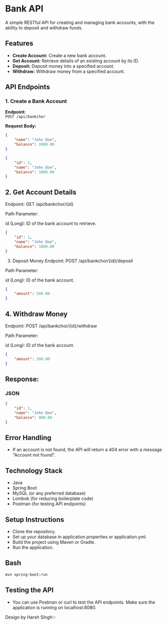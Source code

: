 # Bank API

A simple RESTful API for creating and managing bank accounts, with the ability to deposit and withdraw funds.

## Features

- **Create Account:** Create a new bank account.
- **Get Account:** Retrieve details of an existing account by its ID.
- **Deposit:** Deposit money into a specified account.
- **Withdraw:** Withdraw money from a specified account.

## API Endpoints

### 1. Create a Bank Account

**Endpoint:**  
`POST /api/bankchor`  

**Request Body:**
```json
{
    "name": "John Doe",
    "balance": 1000.00
}
```
```json
{
    "id": 1,
    "name": "John Doe",
    "balance": 1000.00
}
```
## 2. Get Account Details
Endpoint:
GET /api/bankchor/{id}

Path Parameter:

id (Long): ID of the bank account to retrieve.
```json
{
    "id": 1,
    "name": "John Doe",
    "balance": 1000.00
}
```
3. Deposit Money
Endpoint:
POST /api/bankchor/{id}/deposit

Path Parameter:

id (Long): ID of the bank account.
```json
{
    "amount": 500.00
}
```

## 4. Withdraw Money
Endpoint:
POST /api/bankchor/{id}/withdraw

Path Parameter:

id (Long): ID of the bank account.
```json
{
    "amount": 200.00
}
```
## Response:
### JSON
```json
{
    "id": 1,
    "name": "John Doe",
    "balance": 800.00
}
```

## Error Handling
- If an account is not found, the API will return a 404 error with a message "Account not found".

## Technology Stack
- Java
- Spring Boot
- MySQL (or any preferred database)
- Lombok (for reducing boilerplate code)
- Postman (for testing API endpoints)

## Setup Instructions

- Clone the repository.
- Set up your database in application.properties or application.yml.
- Build the project using Maven or Gradle.
- Run the application.

## Bash

```bash
mvn spring-boot:run
```

## Testing the API


- You can use Postman or curl to test the API endpoints. Make sure the application is running on localhost:8080.

Design by Harsh SIngh✨
